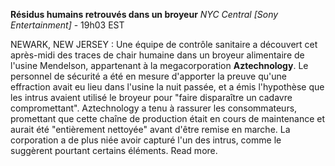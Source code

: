 **Résidus humains retrouvés dans un broyeur**
*NYC Central [Sony Entertainment]* - 19h03 EST

NEWARK, NEW JERSEY : Une équipe de contrôle sanitaire a découvert cet après-midi des traces de chair humaine dans un broyeur alimentaire de l'usine Mendelson, appartenant à la megacorporation **Aztechnology**. Le personnel de sécurité a été en mesure d'apporter la preuve qu'une effraction avait eu lieu dans l'usine la nuit passée, et a émis l'hypothèse que les intrus avaient utilisé le broyeur pour "faire disparaître un cadavre compromettant".
Aztechnology a tenu à rassurer les consommateurs, promettant que cette chaîne de production était en cours de maintenance et aurait été "entièrement nettoyée" avant d'être remise en marche. La corporation a de plus niée avoir capturé l'un des intrus, comme le suggèrent pourtant certains éléments. Read more.
